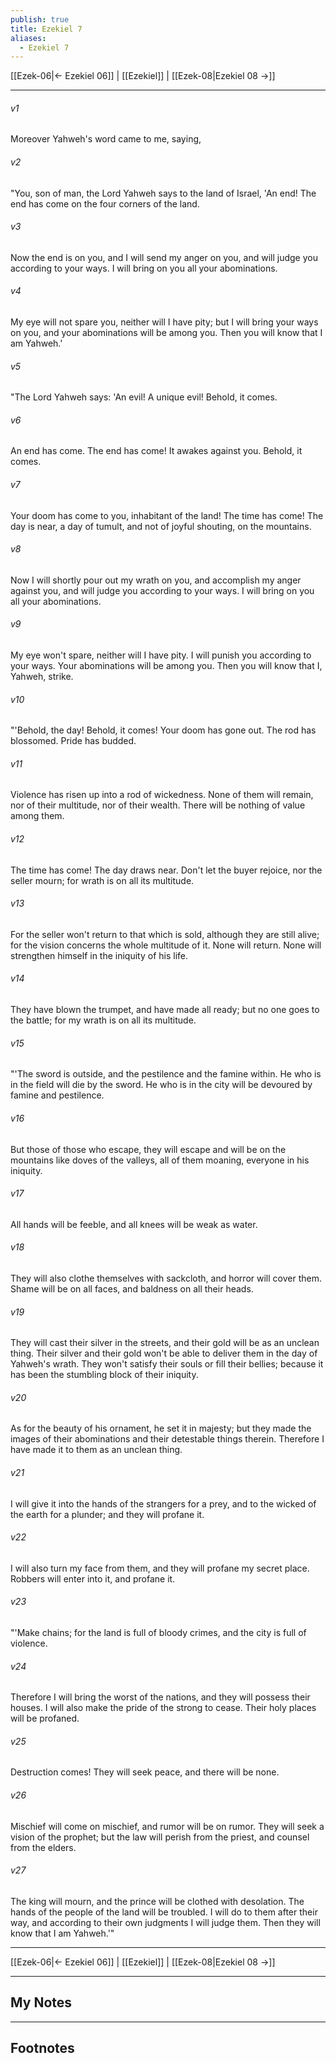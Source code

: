 ```yaml
---
publish: true
title: Ezekiel 7
aliases:
  - Ezekiel 7
---
```


[[Ezek-06|← Ezekiel 06]] | [[Ezekiel]] | [[Ezek-08|Ezekiel 08 →]]
***



###### v1 
Moreover Yahweh's word came to me, saying, 

###### v2 
"You, son of man, the Lord Yahweh says to the land of Israel, 'An end! The end has come on the four corners of the land. 

###### v3 
Now the end is on you, and I will send my anger on you, and will judge you according to your ways. I will bring on you all your abominations. 

###### v4 
My eye will not spare you, neither will I have pity; but I will bring your ways on you, and your abominations will be among you. Then you will know that I am Yahweh.' 

###### v5 
"The Lord Yahweh says: 'An evil! A unique evil! Behold, it comes. 

###### v6 
An end has come. The end has come! It awakes against you. Behold, it comes. 

###### v7 
Your doom has come to you, inhabitant of the land! The time has come! The day is near, a day of tumult, and not of joyful shouting, on the mountains. 

###### v8 
Now I will shortly pour out my wrath on you, and accomplish my anger against you, and will judge you according to your ways. I will bring on you all your abominations. 

###### v9 
My eye won't spare, neither will I have pity. I will punish you according to your ways. Your abominations will be among you. Then you will know that I, Yahweh, strike. 

###### v10 
"'Behold, the day! Behold, it comes! Your doom has gone out. The rod has blossomed. Pride has budded. 

###### v11 
Violence has risen up into a rod of wickedness. None of them will remain, nor of their multitude, nor of their wealth. There will be nothing of value among them. 

###### v12 
The time has come! The day draws near. Don't let the buyer rejoice, nor the seller mourn; for wrath is on all its multitude. 

###### v13 
For the seller won't return to that which is sold, although they are still alive; for the vision concerns the whole multitude of it. None will return. None will strengthen himself in the iniquity of his life. 

###### v14 
They have blown the trumpet, and have made all ready; but no one goes to the battle; for my wrath is on all its multitude. 

###### v15 
"'The sword is outside, and the pestilence and the famine within. He who is in the field will die by the sword. He who is in the city will be devoured by famine and pestilence. 

###### v16 
But those of those who escape, they will escape and will be on the mountains like doves of the valleys, all of them moaning, everyone in his iniquity. 

###### v17 
All hands will be feeble, and all knees will be weak as water. 

###### v18 
They will also clothe themselves with sackcloth, and horror will cover them. Shame will be on all faces, and baldness on all their heads. 

###### v19 
They will cast their silver in the streets, and their gold will be as an unclean thing. Their silver and their gold won't be able to deliver them in the day of Yahweh's wrath. They won't satisfy their souls or fill their bellies; because it has been the stumbling block of their iniquity. 

###### v20 
As for the beauty of his ornament, he set it in majesty; but they made the images of their abominations and their detestable things therein. Therefore I have made it to them as an unclean thing. 

###### v21 
I will give it into the hands of the strangers for a prey, and to the wicked of the earth for a plunder; and they will profane it. 

###### v22 
I will also turn my face from them, and they will profane my secret place. Robbers will enter into it, and profane it. 

###### v23 
"'Make chains; for the land is full of bloody crimes, and the city is full of violence. 

###### v24 
Therefore I will bring the worst of the nations, and they will possess their houses. I will also make the pride of the strong to cease. Their holy places will be profaned. 

###### v25 
Destruction comes! They will seek peace, and there will be none. 

###### v26 
Mischief will come on mischief, and rumor will be on rumor. They will seek a vision of the prophet; but the law will perish from the priest, and counsel from the elders. 

###### v27 
The king will mourn, and the prince will be clothed with desolation. The hands of the people of the land will be troubled. I will do to them after their way, and according to their own judgments I will judge them. Then they will know that I am Yahweh.'"

***
[[Ezek-06|← Ezekiel 06]] | [[Ezekiel]] | [[Ezek-08|Ezekiel 08 →]]

---
## My Notes

---
## Footnotes